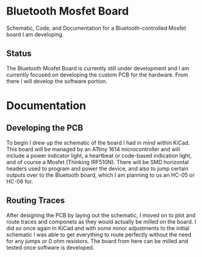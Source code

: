 # Bluetooth Mosfet Board
 Schematic, Code, and Documentation for a Bluetooth-controlled Mosfet board I am developing.

 ## Status
The Bluetooth Mosfet Board is currently still under development and I am currently focused on developing the custom PCB for the hardware. From there I will develop the software portion.

# Documentation

## Developing the PCB

To begin I drew up the schematic of the board I had in mind within KiCad. This board will be managed by an ATtiny 1614 microcontroller and will include a power indicator light, a heartbeat or code-based indication light, and of course a Mosfet (Thinking IRF510N). There will be SMD horizontal headers used to program and power the device, and also to jump certain outputs over to the Bluetooth board, which I am planning to us an HC-05 or HC-06 for.

## Routing Traces

After designing the PCB by laying out the schematic, I moved on to plot and route traces and componets as they would actually be milled on the board. I did so once again in KiCad and with some minor adjustments to the initial schematic I was able to get everything to route perfectly without the need for any jumps or 0 ohm resistors. The board from here can be milled and tested once software is developed.
